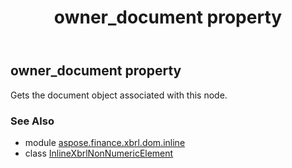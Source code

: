 ﻿---
title: owner_document property
second_title: Aspose.Finance for Python via .NET API References
description: 
type: docs
weight: 330
url: /python-net/aspose.finance.xbrl.dom.inline/inlinexbrlnonnumericelement/owner_document/
is_root: false
---

## owner_document property


Gets the document object associated with this node.

### See Also
* module [aspose.finance.xbrl.dom.inline](../../)
* class [InlineXbrlNonNumericElement](/finance/python-net/aspose.finance.xbrl.dom.inline/inlinexbrlnonnumericelement)
